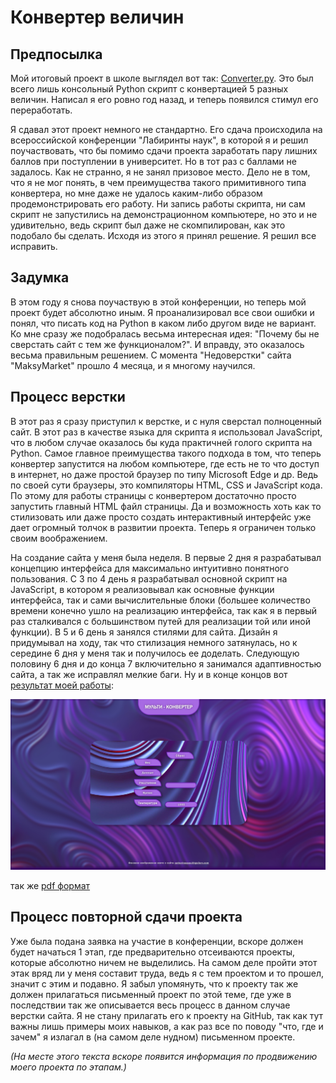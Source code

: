 # Конвертер величин

## Предпосылка

Мой итоговый проект в школе выглядел вот так: [Converter.py](Converter.py). Это был всего лишь консольный Python скрипт с конвертацией 5 разных величин. Написал я его ровно год назад, и теперь появился стимул его переработать.

Я сдавал этот проект немного не стандартно. Его сдача происходила на всероссийской конференции "Лабиринты наук", в которой я и решил поучаствовать, что бы помимо сдачи проекта заработать пару лишних баллов при поступлении в университет. Но в тот раз с баллами не задалось. Как не странно, я не занял призовое место. Дело не в том, что я не мог понять, в чем преимущества такого примитивного типа конвертера, но мне даже не удалось каким-либо образом продемонстрировать его работу. Ни запись работы скрипта, ни сам скрипт не запустились на демонстрационном компьютере, но это и не удивительно, ведь скрипт был даже не скомпилирован, как это подобало бы сделать. Исходя из этого я принял решение. Я решил все исправить.

## Задумка

В этом году я снова поучаствую в этой конференции, но теперь мой проект будет абсолютно иным. Я проанализировал все свои ошибки и понял, что писать код на Python в каком либо другом виде не вариант. Ко мне сразу же подобралась весьма интересная идея: "Почему бы не сверстать сайт с тем же функционалом?". И вправду, это оказалось весьма правильным решением. С момента "Недоверстки" сайта "MaksyMarket" прошло 4 месяца, и я многому научился. 

## Процесс верстки

В этот раз я сразу приступил к верстке, и с нуля сверстал полноценный сайт. В этот раз в качестве языка для скрипта я использовал JavaScript, что в любом случае оказалось бы куда практичней голого скрипта на Python. Самое главное преимущества такого подхода в том, что теперь конвертер запустится на любом компьютере, где есть не то что доступ в интернет, но даже простой браузер по типу Microsoft Edge и др. Ведь по своей сути браузеры, это компиляторы HTML, CSS и JavaScript кода. По этому для работы страницы с конвертером достаточно просто запустить главный HTML файл страницы. Да и возможность хоть как то стилизовать или даже просто создать интерактивный интерфейс уже дает огромный толчок в развитии проекта. Теперь я ограничен только своим воображением.

На создание сайта у меня была неделя. В первые 2 дня я разрабатывал концепцию интерфейса для максимально интуитивно понятного пользования. С 3 по 4 день я разрабатывал основной скрипт на JavaScript, в котором я реализовывал как основные функции интерфейса, так и сами вычислительные блоки (большее количество времени конечно ушло на реализацию интерфейса, так как я в первый раз сталкивался с большинством путей для реализации той или иной функции). В 5 и 6 день я занялся стилями для сайта. Дизайн я придумывал на ходу, так что стилизация немного затянулась, но к середине 6 дня у меня так и получилось ее доделать. Следующую половину 6 дня и до конца 7 включительно я занимался адаптивностью сайта, а так же исправлял мелкие баги. Ну и в конце концов вот [результат моей работы](https://neroun26.github.io/Converter/):

![Index](Converter.jpg)

так же [pdf формат](Converter.pdf)

## Процесс повторной сдачи проекта

Уже была подана заявка на участие в конференции, вскоре должен будет начаться 1 этап, где предварительно отсеиваются проекты, которые абсолютно ничем не выделились. На самом деле пройти этот этак вряд ли у меня составит труда, ведь я с тем проектом и то прошел, значит с этим и подавно. Я забыл упомянуть, что к проекту так же должен прилагаться письменный проект по этой теме, где уже в последствии так же описывается весь процесс в данном случае верстки сайта. Я не стану прилагать его к проекту на GitHub, так как тут важны лишь примеры моих навыков, а как раз все по поводу "что, где и зачем" я излагал в (на самом деле нудном) письменном проекте.

*(На месте этого текста вскоре появится информация по продвижению моего проекта по этапам.)*
